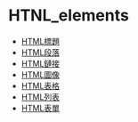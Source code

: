 <!DOCTYPE html>
<html>
  <head>
    <meta charset="UTF-8" name="viewport" content="width=device-width,initial-scale=1.0"/>
    <link rel="stylesheet" href="../notes.css?v1.1.1" media="screen,projection"/>
    <title>HTNL_elements</title>
  </head>
  <body>
    <h1>HTNL_elements</h1>
    <ul>
      <li><a href="./Headings.md">HTML標題</a></li>
      <li><a href="./Paragraphs.md">HTML段落</a></li>
      <li><a href="./Links.md">HTML鏈接</a></li>
      <li><a href="./Images.md">HTML圖像</a></li>
      <li><a href="./Tables.md">HTML表格</a></li>
      <li><a href="./Lists.md">HTML列表</a></li>
      <li><a href="./Froms.md">HTML表單</a></li>
    </ul>
  </body>
</head>